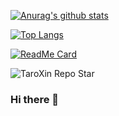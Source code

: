[![Anurag's github stats](https://github-readme-stats.vercel.app/api?username=Loadhao)](https://github.com/Loadhao/github-readme-stats)

[![Top Langs](https://github-readme-stats.vercel.app/api/top-langs/?username=Loadhao)](https://github.com/Loadhao/github-readme-stats)

[![ReadMe Card](https://github-readme-stats.vercel.app/api/pin/?username=Loadhao&repo=github-readme-stats)](https://github.com/Loadhao/github-readme-stats)

![TaroXin Repo Star](http://repo-charts.taroxin.cn/api/repo/starChart?repo=vue-pretty-logger&owner=Loadhao)

### Hi there 👋

<!--
**Loadhao/LoadHao** is a ✨ _special_ ✨ repository because its `README.md` (this file) appears on your GitHub profile.

Here are some ideas to get you started:

- 🔭 I’m currently working on ...
- 🌱 I’m currently learning ...
- 👯 I’m looking to collaborate on ...
- 🤔 I’m looking for help with ...
- 💬 Ask me about ...
- 📫 How to reach me: ...
- 😄 Pronouns: ...
- ⚡ Fun fact: ...
-->
